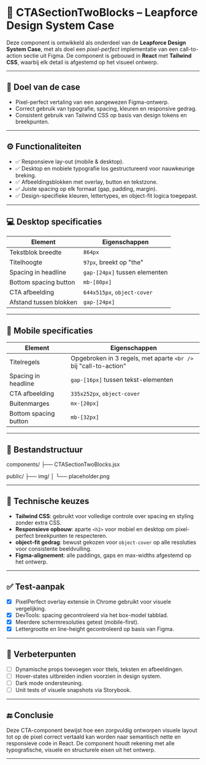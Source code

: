 # 📣 CTASectionTwoBlocks – Leapforce Design System Case

Deze component is ontwikkeld als onderdeel van de **Leapforce Design System Case**, met als doel een _pixel-perfect_ implementatie van een call-to-action sectie uit Figma. De component is gebouwd in **React** met **Tailwind CSS**, waarbij elk detail is afgestemd op het visueel ontwerp.

---

## 🎯 Doel van de case

- Pixel-perfect vertaling van een aangewezen Figma-ontwerp.
- Correct gebruik van typografie, spacing, kleuren en responsive gedrag.
- Consistent gebruik van Tailwind CSS op basis van design tokens en breekpunten.

---

## ⚙️ Functionaliteiten

- ✅ Responsieve lay-out (mobile & desktop).
- ✅ Desktop en mobiele typografie los gestructureerd voor nauwkeurige breking.
- ✅ Afbeeldingsblokken met overlay, button en tekstzone.
- ✅ Juiste spacing op elk formaat (gap, padding, margin).
- ✅ Design-specifieke kleuren, lettertypes, en object-fit logica toegepast.

---

## 💻 Desktop specificaties

| Element                | Eigenschappen                                                   |
|------------------------|-----------------------------------------------------------------|
| Tekstblok breedte      | `864px`                                                         |
| Titelhoogte            | `97px`, breekt op "the"                                         |
| Spacing in headline    | `gap-[24px]` tussen elementen                                   |
| Bottom spacing button  | `mb-[80px]`                                                     |
| CTA afbeelding         | `644x515px`, `object-cover`                                     |
| Afstand tussen blokken | `gap-[24px]`                                                    |

---

## 📱 Mobile specificaties

| Element                | Eigenschappen                                                   |
|------------------------|-----------------------------------------------------------------|
| Titelregels            | Opgebroken in 3 regels, met aparte `<br />` bij "call-to-action"|
| Spacing in headline    | `gap-[16px]` tussen tekst-elementen                             |
| CTA afbeelding         | `335x252px`, `object-cover`                                     |
| Buitenmarges           | `mx-[20px]`                                                     |
| Bottom spacing button  | `mb-[32px]`                                                     |

---

## 🧱 Bestandstructuur
components/
├── CTASectionTwoBlocks.jsx

public/
├── img/
│ └── placeholder.png

---

## 🧠 Technische keuzes

- **Tailwind CSS**: gebruikt voor volledige controle over spacing en styling zonder extra CSS.
- **Responsieve opbouw**: aparte `<h2>` voor mobiel en desktop om pixel-perfect breekpunten te respecteren.
- **object-fit gedrag**: bewust gekozen voor `object-cover` op alle resoluties voor consistente beeldvulling.
- **Figma-alignement**: alle paddings, gaps en max-widths afgestemd op het ontwerp.

---

## ✅ Test-aanpak

- [x] PixelPerfect overlay extensie in Chrome gebruikt voor visuele vergelijking.
- [x] DevTools: spacing gecontroleerd via het box-model tabblad.
- [x] Meerdere schermresoluties getest (mobile-first).
- [x] Lettergrootte en line-height gecontroleerd op basis van Figma.

---

## 🧩 Verbeterpunten

- [ ] Dynamische props toevoegen voor titels, teksten en afbeeldingen.
- [ ] Hover-states uitbreiden indien voorzien in design system.
- [ ] Dark mode ondersteuning.
- [ ] Unit tests of visuele snapshots via Storybook.

---

## 🔚 Conclusie

Deze CTA-component bewijst hoe een zorgvuldig ontworpen visuele layout tot op de pixel correct vertaald kan worden naar semantisch nette en responsieve code in React. De component houdt rekening met alle typografische, visuele en structurele eisen uit het ontwerp.

---


